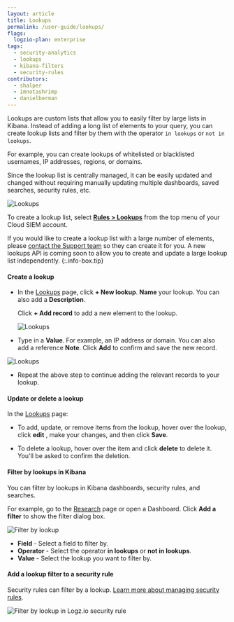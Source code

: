 ```yaml
---
layout: article
title: Lookups
permalink: /user-guide/lookups/
flags:
  logzio-plan: enterprise
tags:
  - security-analytics
  - lookups
  - kibana-filters
  - security-rules
contributors:
  - shalper
  - imnotashrimp
  - danielberman
---
```


Lookups are custom lists that allow you to easily filter by large lists in Kibana.
Instead of adding a long list of elements to your query, you can create lookup lists and filter by them with the operator `in lookups` or `not in lookups`.

For example, you can create lookups of whitelisted or blacklisted usernames, IP addresses, regions, or domains. 

Since the lookup list is centrally managed, it can be easily updated and changed without requiring manually updating multiple dashboards, saved searches, security rules, etc.

![Lookups](https://dytvr9ot2sszz.cloudfront.net/logz-docs/siem-lookups/siem-lookups.png)

To create a lookup list, select [**Rules > Lookups**](https://app.logz.io/#/dashboard/security/rules/lookup) from the top menu of your Cloud SIEM account.

If you would like to create a lookup list with a large number of elements, please <a class="intercom-launch" href="mailto:help@logz.io">contact the Support team</a> so they can create it for you. A new lookups API is coming soon to allow you to create and update a large lookup list independently.
{:.info-box.tip} 

#### Create a lookup

* In the [Lookups](https://app.logz.io/#/dashboard/security/rules/lookup) page,
  click **+ New lookup**. **Name** your lookup. You can also add a **Description**. 
  
  Click **+ Add record** to add a new element to the lookup. 
    
  ![Lookups](https://dytvr9ot2sszz.cloudfront.net/logz-docs/siem-lookups/add-record-lookup-blank.png)

*  Type in a **Value**. For example, an IP address or domain. You can also add a reference **Note**. Click **Add** to confirm and save the new record.

  ![Lookups](https://dytvr9ot2sszz.cloudfront.net/logz-docs/siem-lookups/add-record-lookup.png)

* Repeat the above step to continue adding the relevant records to your lookup.

#### Update or delete a lookup

In the [Lookups](https://app.logz.io/#/dashboard/security/rules/lookup) page:

* To add, update, or remove items from the lookup, hover over the lookup, click **edit** <i class="li li-pencil"></i>, make your changes, and then click **Save**.

* To delete a lookup, hover over the item and click **delete** <i class="li li-trash"></i> to delete it. You'll be asked to confirm the deletion.

#### Filter by lookups in Kibana

You can filter by lookups in Kibana dashboards, security rules, and searches.

For example, go to the [Research](https://app.logz.io/#/dashboard/security/research) page or open a Dashboard. Click **Add a filter** to show the filter dialog box.

![Filter by lookup](https://dytvr9ot2sszz.cloudfront.net/logz-docs/siem-lookups/filter-by-lookup.png)

* **Field** - Select a field to filter by.
* **Operator** - Select the operator **in lookups** or **not in lookups**.
* **Value** - Select the lookup you want to filter by.

#### Add a lookup filter to a security rule

Security rules can filter by a lookup. [Learn more about managing security rules]({{site.baseurl}}/user-guide/cloud-siem/manage-security-rules.html).

![Filter by lookup in Logz.io security rule](https://dytvr9ot2sszz.cloudfront.net/logz-docs/siem-lookups/filter-by-lookup-rules.png)
